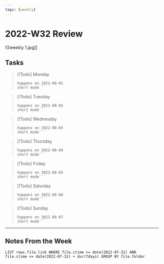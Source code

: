 ```yaml
---
tags: [weekly]
---
```

# 2022-W32 Review
![[weekly 1.jpg]]
## Tasks

> [!Todo] Monday
> ```tasks
> happens on 2022-08-01
> short mode```

> [!Todo] Tuesday
> ```tasks
> happens on 2022-08-02
> short mode```

> [!Todo] Wednesday
> ```tasks
> happens on 2022-08-03
> short mode```

> [!Todo] Thursday
> ```tasks
> happens on 2022-08-04
> short mode```

> [!Todo] Friday
> ```tasks
> happens on 2022-08-05
> short mode```

> [!Todo] Saturday
> ```tasks
> happens on 2022-08-06
> short mode```

> [!Todo] Sunday
> ```tasks
> happens on 2022-08-07
> short mode```

---
## Notes From the Week

```dataview
LIST rows.file.link WHERE file.ctime >= date(2022-07-31) AND file.ctime <= date(2022-07-31) + dur(7days) GROUP BY file.folder
```
